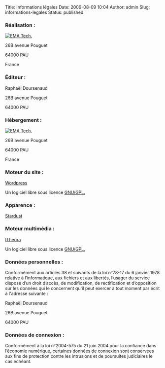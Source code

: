 Title: Informations légales
Date: 2009-08-09 10:04
Author: admin
Slug: informations-legales
Status: published

### Réalisation :

[![EMA
Tech.](/wp-content/uploads/ematech.png "EMA Tech.")](http://ematech.github.io)  
  
26B avenue Pouguet  
  
64000 PAU  
  
France

### Éditeur :

Raphaël Doursenaud  
  
26B avenue Pouguet  
  
64000 PAU

### Hébergement :

[![EMA
Tech.](/wp-content/uploads/ematech.png "EMA Tech.")](http://ematech.github.io)  
  
26B avenue Pouguet  
  
64000 PAU  
  
France

### Moteur du site :

[Wordpress](http://fr.wordpress.org/)  
  
Un logiciel libre sous licence
[GNU/GPL.](http://www.gnu.org/licenses/licenses.html#GPL)

### Apparence :

[Stardust](http://www.tomstardust.com/wordpress-themes/stardust/)

### Moteur multimédia :

[ITheora](http://menguy.aymeric.free.fr/theora)  
  
Un logiciel libre sous licence
[GNU/GPL.](http://www.gnu.org/licenses/licenses.html#GPL)

### Données personnelles :

Conformément aux articles 38 et suivants de la loi n°78-17 du 6 janvier
1978 relative à l’informatique, aux fichiers et aux libertés, l’usager
du service dispose d’un droit d’accès, de modification, de rectification
et d’opposition sur les données qui le concernent qu'il peut exercer à
tout moment par écrit à l'adresse suivante :

Raphaël Doursenaud  
  
26B avenue Pouguet  
  
64000 PAU

### Données de connexion :

Conformément à la loi n°2004-575 du 21 juin 2004 pour la confiance dans
l’économie numérique, certaines données de connexion sont conservées aux
fins de protection contre les intrusions et de poursuites judiciaires le
cas échéant.
